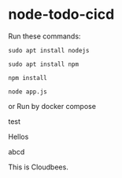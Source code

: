 # node-todo-cicd

Run these commands:


`sudo apt install nodejs`


`sudo apt install npm`


`npm install`

`node app.js`

or Run by docker compose

test

Hellos

abcd


This is Cloudbees.
